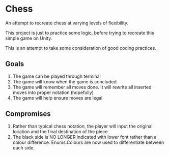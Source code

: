 # Chess

An attempt to recreate chess at varying levels of flexibility.

This project is just to practice some logic, before trying to recreate this simple game on Unity.

This is an attempt to take some consideration of good coding practices.

## Goals 
1. The game can be played through terminal
2. The game will know when the game is concluded
3. The game will remember all moves done. It will rewrite all inserted moves into proper notation (hopefully)
4. The game will help ensure moves are legal


## Compromises 
1. Rather than typical chess notation, the player will input the original location and the final destination of the piece.
2. The black side is NO LONGER indicated with lower font rather than a colour difference. Enums.Colours are now used to differentiate between each side. 
